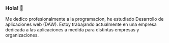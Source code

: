 ### Hola! 👋

Me dedico profesionalmente a la programacion, he estudiado Desarrollo de aplicaciones web (DAW).
Estoy trabajando actualmente en una empresa dedicada a las aplicaciones a medida para distintas empresas y organizaciones.

